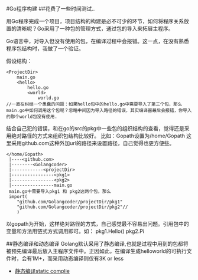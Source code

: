 #Go程序构建
##花费了一些时间测试..

用Go程序完成一个项目，项目结构的构建是必不可少的环节，如何将程序关系放置的清晰呢？Go采用了一种包的管理方式，通过包的导入来拓展主程序。

Go语言中，对导入但没有使用的包，在编译过程中会报错。这一点，在没有熟悉程序包结构时，我做了一个验证。

假设结构：
```
<ProjectDir>
    main.go
    <hello>
        hello.go
        <world>
            world.go
//一直在纠结一个愚蠢的问题：如果hello包中的hello.go中需要导入了第三个包，那么main.go中如何调用这个包呢？忽略中间因为导入路径的错误，其实编译器最后会报错，你导入的那个world包没有使用.
```

结合自己犯的错误，和在go的src的pkg中一些包的组织结构的查看，觉得还是采用绝对路径的方式来组织包结构比较好。
比如：Gopath设置为/home/Gopath
这里采用github.com这种外加url的路径来设置路径，自己觉得也更方便些。
```
</home/Gopath>
 |----<github.com>
 |--------<Golangcoder>
 |------------<projectDir>
 |----------------<pkg1>
 |----------------<pkg2>
 |----------------main.go
 main.go中需要导入pkg1 和 pkg2这两个包，那么
 import(
    "github.com/Golangcoder/projectDir/pkg1"
    "github.com/Golangcoder/projectDir/pkg2"//
    )
```

以gopath为开始，这样绝对路径的方式，自己感觉最不容易出问题。引用包中的变量和方法用链式方式调用即可。如：
pkg1.Hello()
pkg2.Pi

##静态编译和动态编译
Golang默认采用了静态编译,也就是过程中用到的包都将被预先编译最后放入主程序文件中。正因如此，在编译生成helloworld的可执行文件时，会有1M+，而采用动态编译则仅有3K or less
- [静态编译static complie](http://en.wikipedia.org/wiki/Static_build)